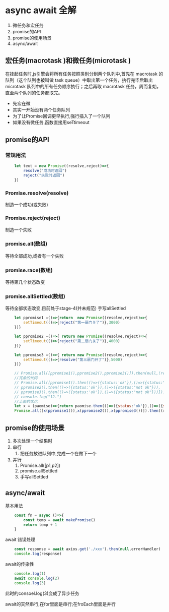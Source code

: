 # async await 全解

1. 微任务和宏任务
2. promise的API
3. promise的使用场景
4. async/await

## 宏任务(macrotask )和微任务(microtask )

在挂起任务时,js引擎会将所有任务按照类别分到两个队列中,首先在 macrotask 的队列（这个队列也被叫做 task queue）中取出第一个任务，执行完毕后取出 microtask 队列中的所有任务顺序执行；之后再取 macrotask 任务，周而复始，直至两个队列的任务都取完。

- 先宏在微
- 其实一开始没有两个任务队列
- 为了让Promise回调更早执行,强行插入了一个队列
- 如果没有微任务,函数直接用seTtimeout

## promise的API

### 常规用法

```javascript
    let text = new Promise((resolve,reject)=>{
        resolve("成功时返回")
        reject("失败时返回")
    })
```

### Promise.resolve(resolve)

制造一个成功(或失败)

### Promise.reject(reject)

制造一个失败

### promise.all(数组)

等待全部成功,或者有一个失败

### promise.race(数组)

等待第几个状态改变

### promise.allSettled(数组)

等待全部状态改变,目前处于stage-4(并未规范)
手写allSettled

```javascript
    let ppromise1 =()=>{return  new Promise((resolve,reject)=>{
        setTimeout(()=>{reject("第一扇门关了")},3000)
    })}

    let ppromise2 =()=>{ return new Promise((resolve,reject)=>{
        setTimeout(()=>{reject("第二扇门关了")},4000)
    })}

    let ppromise3 =()=>{ return new Promise((resolve,reject)=>{
        setTimeout(()=>{resolve("第三扇门开了")},5000)
    })}

    // Promise.all([ppromise1(),ppromise2(),ppromise3()]).then(null,(reason)=>{console.log(reason)}) //返回失败的对象会终止
    //冗余的代码
    // Promise.all([ppromise1().then(()=>({status:'ok'}),()=>({status:"not ok"})),
    // ppromise2().then(()=>({status:'ok'}),()=>({status:"not ok"})),
    // ppromise3().then(()=>({status:'ok'}),()=>({status:"not ok"}))]).then((result)=>{console.log(result)})
    // console.log("12.")
    //上面的优化
    let x = (paomise)=>{return paomise.then(()=>({status:'ok'}),()=>({status:"not ok"}))};
    Promise.all([x(ppromise1()),x(ppromise2()),x(ppromise3())]).then((reason)=>{console.log(reason)})
```

## promise的使用场景

1. 多次处理一个结果时
2. 串行
   1. 把任务放进队列中,完成一个在做下一个
3. 并行
   1. Promise.all([p1,p2])
   2. promise.allSettled
   3. 手写allSettled

## async/await

基本用法

```javascript
    const fn = async ()=>{
        const temp = await makePromise()
        return temp + 1
    }
```

await 错误处理

```javascript
    const response = await axios.get('./xxx').then(null,errorHandler)
    console.log(response)
```

await的传染性

```javascript
    console.log(1)
    await console.log(2)
    console.log(3)
```

此时的consoel.log(3)变成了异步任务

await的天然串行,在for里面是串行;在froEach里面是并行